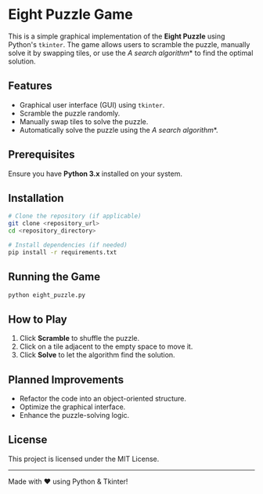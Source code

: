 # Eight Puzzle Game

This is a simple graphical implementation of the **Eight Puzzle** using Python's `tkinter`. The game allows users to scramble the puzzle, manually solve it by swapping tiles, or use the **A* search algorithm** to find the optimal solution.

## Features
- Graphical user interface (GUI) using `tkinter`.
- Scramble the puzzle randomly.
- Manually swap tiles to solve the puzzle.
- Automatically solve the puzzle using the **A* search algorithm**.

## Prerequisites
Ensure you have **Python 3.x** installed on your system.

## Installation
```sh
# Clone the repository (if applicable)
git clone <repository_url>
cd <repository_directory>

# Install dependencies (if needed)
pip install -r requirements.txt
```

## Running the Game
```sh
python eight_puzzle.py
```

## How to Play
1. Click **Scramble** to shuffle the puzzle.
2. Click on a tile adjacent to the empty space to move it.
3. Click **Solve** to let the algorithm find the solution.

## Planned Improvements
- Refactor the code into an object-oriented structure.
- Optimize the graphical interface.
- Enhance the puzzle-solving logic.

## License
This project is licensed under the MIT License.

---
Made with ❤️ using Python & Tkinter!
